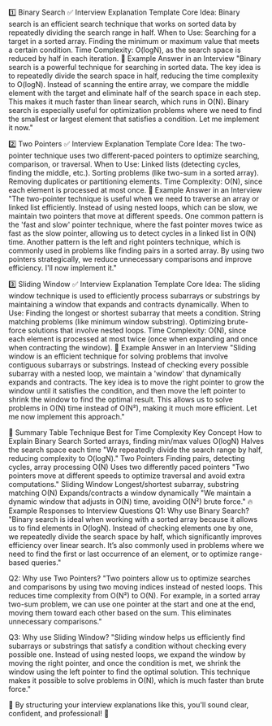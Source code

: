 1️⃣ Binary Search
✅ Interview Explanation Template
Core Idea: Binary search is an efficient search technique that works on sorted data by repeatedly dividing the search range in half.
When to Use:
Searching for a target in a sorted array.
Finding the minimum or maximum value that meets a certain condition.
Time Complexity: O(logN), as the search space is reduced by half in each iteration.
📝 Example Answer in an Interview
"Binary search is a powerful technique for searching in sorted data. The key idea is to repeatedly divide the search space in half, reducing the time complexity to O(logN). Instead of scanning the entire array, we compare the middle element with the target and eliminate half of the search space in each step. This makes it much faster than linear search, which runs in O(N). Binary search is especially useful for optimization problems where we need to find the smallest or largest element that satisfies a condition. Let me implement it now."

2️⃣ Two Pointers
✅ Interview Explanation Template
Core Idea: The two-pointer technique uses two different-paced pointers to optimize searching, comparison, or traversal.
When to Use:
Linked lists (detecting cycles, finding the middle, etc.).
Sorting problems (like two-sum in a sorted array).
Removing duplicates or partitioning elements.
Time Complexity: O(N), since each element is processed at most once.
📝 Example Answer in an Interview
"The two-pointer technique is useful when we need to traverse an array or linked list efficiently. Instead of using nested loops, which can be slow, we maintain two pointers that move at different speeds. One common pattern is the 'fast and slow' pointer technique, where the fast pointer moves twice as fast as the slow pointer, allowing us to detect cycles in a linked list in O(N) time. Another pattern is the left and right pointers technique, which is commonly used in problems like finding pairs in a sorted array. By using two pointers strategically, we reduce unnecessary comparisons and improve efficiency. I'll now implement it."

3️⃣ Sliding Window
✅ Interview Explanation Template
Core Idea: The sliding window technique is used to efficiently process subarrays or substrings by maintaining a window that expands and contracts dynamically.
When to Use:
Finding the longest or shortest subarray that meets a condition.
String matching problems (like minimum window substring).
Optimizing brute-force solutions that involve nested loops.
Time Complexity: O(N), since each element is processed at most twice (once when expanding and once when contracting the window).
📝 Example Answer in an Interview
"Sliding window is an efficient technique for solving problems that involve contiguous subarrays or substrings. Instead of checking every possible subarray with a nested loop, we maintain a 'window' that dynamically expands and contracts. The key idea is to move the right pointer to grow the window until it satisfies the condition, and then move the left pointer to shrink the window to find the optimal result. This allows us to solve problems in O(N) time instead of O(N²), making it much more efficient. Let me now implement this approach."

🚀 Summary Table
Technique	Best for	Time Complexity	Key Concept	How to Explain
Binary Search	Sorted arrays, finding min/max values	O(logN)	Halves the search space each time	"We repeatedly divide the search range by half, reducing complexity to O(logN)."
Two Pointers	Finding pairs, detecting cycles, array processing	O(N)	Uses two differently paced pointers	"Two pointers move at different speeds to optimize traversal and avoid extra computations."
Sliding Window	Longest/shortest subarray, substring matching	O(N)	Expands/contracts a window dynamically	"We maintain a dynamic window that adjusts in O(N) time, avoiding O(N²) brute force."
🔥 Example Responses to Interview Questions
Q1: Why use Binary Search?
"Binary search is ideal when working with a sorted array because it allows us to find elements in O(logN). Instead of checking elements one by one, we repeatedly divide the search space by half, which significantly improves efficiency over linear search. It’s also commonly used in problems where we need to find the first or last occurrence of an element, or to optimize range-based queries."

Q2: Why use Two Pointers?
"Two pointers allow us to optimize searches and comparisons by using two moving indices instead of nested loops. This reduces time complexity from O(N²) to O(N). For example, in a sorted array two-sum problem, we can use one pointer at the start and one at the end, moving them toward each other based on the sum. This eliminates unnecessary comparisons."

Q3: Why use Sliding Window?
"Sliding window helps us efficiently find subarrays or substrings that satisfy a condition without checking every possible one. Instead of using nested loops, we expand the window by moving the right pointer, and once the condition is met, we shrink the window using the left pointer to find the optimal solution. This technique makes it possible to solve problems in O(N), which is much faster than brute force."

🚀 By structuring your interview explanations like this, you'll sound clear, confident, and professional! 🚀
